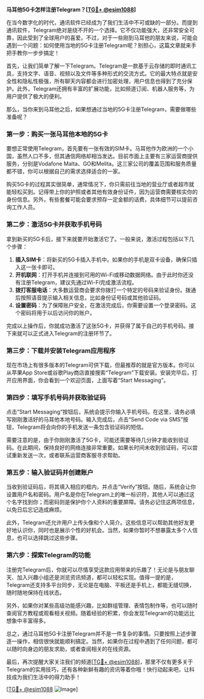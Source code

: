 **马耳他5G卡怎样注册Telegram？[[TG💪+ @esim1088](https://t.me/s/esim1088)]**

在当今数字化的时代，通讯软件已经成为了我们生活中不可或缺的一部分。而提到通讯软件，Telegram绝对是绕不开的一个选择。它不仅功能强大，还非常安全可靠，因此受到了全球用户的喜爱。不过，对于一些刚到马耳他的朋友来说，可能会遇到一个问题：如何使用当地的5G卡注册Telegram呢？别担心，这篇文章就来手把手教你一步步搞定！

首先，让我们简单了解一下Telegram。Telegram是一款基于云存储的即时通讯工具，支持文字、语音、视频以及文件等多种形式的交流方式。它的最大特点就是安全性和隐私性极强，所有聊天内容都会进行加密处理，用户信息也得到了充分保护。此外，Telegram还拥有丰富的扩展功能，比如频道订阅、机器人服务等，为用户提供了极大的便利。

那么，当你来到马耳他之后，如果想通过当地的5G卡注册Telegram，需要做哪些准备呢？

### 第一步：购买一张马耳他本地的5G卡

要想正常使用Telegram，首先要有一张有效的SIM卡。马耳他作为欧洲的一个小国，虽然人口不多，但其通信网络却相当发达。目前市面上主要有三家运营商提供服务，分别是Vodafone Malta、GO和Melita。这三家公司的覆盖范围和服务质量都不错，你可以根据自己的需求选择适合的一家。

购买5G卡的过程其实很简单，通常情况下，你只需前往当地的营业厅或者超市就能轻松买到。记得带上你的护照或者其他有效身份证件，因为运营商需要核实你的身份信息。另外，有些套餐可能会要求预存一定金额的话费，具体细节可以提前咨询工作人员。

### 第二步：激活5G卡并获取手机号码

拿到新买的5G卡后，接下来就要开始激活它了。一般来说，激活过程包括以下几个步骤：

1. **插入SIM卡**：将新买的5G卡插入手机中。如果你的手机是双卡设备，确保只插入这一张卡即可。
2. **开机联网**：打开手机并连接到可用的Wi-Fi或移动数据网络。由于此时你还没有注册Telegram，建议先通过Wi-Fi完成激活流程。
3. **拨打客服电话**：大多数运营商会要求你拨打一个特定的号码来验证身份。拨通后按照语音提示输入相关信息，比如身份证号码或其他验证码。
4. **设置密码**：为了保障账户安全，在激活完成后，你需要设置一个登录密码。这个密码将用于以后访问你的账户。

完成以上操作后，你就成功激活了这张5G卡，并获得了属于自己的手机号码。接下来就可以正式进入Telegram的注册环节了。

### 第三步：下载并安装Telegram应用程序

现在市场上有很多版本的Telegram可供下载，但最推荐的就是官方版本。你可以从苹果App Store或谷歌Play商店直接搜索“Telegram”下载安装。安装完毕后，打开应用界面，你会看到一个欢迎页面，上面写着“Start Messaging”。

### 第四步：填写手机号码并获取验证码

点击“Start Messaging”按钮后，系统会提示你输入手机号码。在这里，请务必填写刚刚激活好的马耳他本地号码。输入完成后，点击“Send Code via SMS”按钮，Telegram将会向你的手机发送一条包含验证码的短信。

需要注意的是，由于你刚刚激活了5G卡，可能还需要等待几分钟才能收到验证码。在此期间，保持良好的网络连接非常重要。如果长时间未收到验证码，可以尝试重新发送一次，或者联系运营商客服寻求帮助。

### 第五步：输入验证码并创建账户

当收到验证码后，将其填入相应的框内，并点击“Verify”按钮。随后，系统会让你设置用户名和密码。用户名是你在Telegram上的唯一标识符，其他人可以通过这个名字找到你；而密码则是保护你个人资料的重要屏障。请务必记住这两项信息，以免日后忘记造成麻烦。

此外，Telegram还允许用户上传头像和个人简介。这些信息可以帮助其他好友更好地认识你，同时也是展示个性的好机会。当然，如果你暂时不想暴露太多个人信息，也可以选择跳过这些步骤。

### 第六步：探索Telegram的功能

注册完Telegram后，你就可以尽情享受这款应用带来的乐趣了！无论是与朋友聊天、加入兴趣小组还是浏览资讯频道，都可以轻松实现。值得一提的是，Telegram还支持多平台同步，无论是在电脑、平板还是手机上，都能无缝切换，随时随地保持在线状态。

另外，如果你对某些高级功能感兴趣，比如群组管理、表情包制作等，也可以随时查阅官方教程或观看相关视频。随着经验的积累，你会发现Telegram的功能远比想象中丰富得多。

总之，通过马耳他5G卡注册Telegram并不是一件复杂的事情。只要按照上述步骤逐一操作，相信很快就能顺利搞定。当然，如果你在过程中遇到了任何问题，都可以随时向身边的朋友求助，或者查阅相关的在线资源。

最后，再次提醒大家关注我们的频道[[TG💪+ @esim1088](https://t.me/s/esim1088)]，那里不仅有更多关于Telegram的实用技巧，还有各种新鲜有趣的资讯等着你哦！快行动起来吧，让科技成为我们生活中的得力助手！

[[TG💪+ @esim1088](https://t.me/s/esim1088) ![Image](https://i.postimg.cc/4NQfJmqS/Snipaste-2025-05-13-00-14-12.png)]